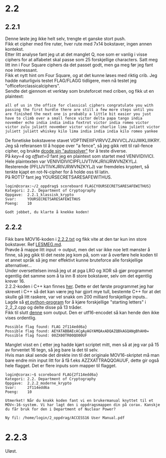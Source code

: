 # 2.2

## 2.2.1
Denne løste jeg ikke helt selv, trengte et ganske stort push.\
Fikk et cipher med fire ruter, hver rute med 7x14 bokstaver, ingen annen kontekst.\
Etter litt analyse fant jeg ut at det manglet Q, noe som er vanlig i visse ciphers for at alfabetet skal passe som 25 forskjellige characters. Satt meg litt inn i Four Square ciphers da det passet godt, men ga meg før jeg fant noe interessant.\
Fikk et nytt hint om Four Square, og at det kunne løses med riktig crib. Jeg hadde naturligvis testet FLAG/FLAGG tidligere, men nå testet jeg "officeforclassicalciphers".\
Sendte det gjennom et verktøy som bruteforcet med criben, og fikk ut en plaintext:
```
all of us in the office for classical ciphers congratulate you with passing the first hurdle there are still a few more steps until you are finished the next one is probably a little bit easier you just have to climb over a small fence victor delta papa tango india november echo india india india foxtrot victor india romeo victor victor zulu juliett november victor victor charlie lima juliett victor juliett juliett whiskey kilo lima india india india kilo romeo yankee
```
De fonetiske bokstavene stavet VDPTINEIIIFVIRVVZJNVVCLJVJJWKLIIIKRY.\
Jeg så referansen til å hoppe over "a fence", så jeg gikk rett til rail-fence cipher, og brukte [dcode sin "autosolver"](https://www.dcode.fr/rail-fence-cipher) for å teste diverse.\
På *key=4* og *offset=0* fant jeg en plaintext som startet med VENIVIDIVICI. Hele plaintexten var VENIVIDIVICIPFLIJVTIVKJRIVJRWVNZKYLJ.\
Resterende (PFLIJVTIVKJRIVJRWVNZKYLJ) var fremdeles kryptert, så tenkte kjapt en rot-N-cipher for å holde oss til latin.\
På ROT17 fant jeg YOURSECRETSARESAFEWITHUS.
```
login@corax:~/2_oppdrag$ scoreboard FLAG{YOURSECRETSARESAFEWITHUS}
Kategori: 2.2. Department of Cryptography
Oppgave:  2.2.1_klassisk_krypto
Svar:     YOURSECRETSARESAFEWITHUS
Poeng:    10

Godt jobbet, du klarte å knekke koden!
```

## 2.2.2
Fikk bare MOV16-koden i [2.2.2.txt](2.2.2/2_2_2.txt) og fikk vite at den tar kun inn store bokstaver. Ref [LESMEG.md](2.2.2/Lesmeg.md).\
Prøvde å mappe litt input -> output, men det var ikke noe lett mønster å finne, så jeg gikk til det neste jeg kom på, som var å overføre hele koden til et annet språk så jeg mer effektivt kunne bruteforce alle forskjellige alternativer...\
Under oversettelsen innså jeg ut at pga LRO og XOR så gjør programmet egentlig det samme som å ta inn 8 store bokstaver, selv om det egentlig krever 16.\
2.2.2-koden i C++ kan finnes [her](2.2.2/2_2_2.cpp). Dette er det første programmet jeg har skrevet i C++ så det kan være jeg har gjort mye tull, bestemte C++ for at det skulle gå litt raskere, var vel snakk om 200 milliard forskjellige inputs..\
Lagde så [et python-program](2_2_2.py) for å kjøre forskjellige "starting letters" i 2_2_2.cpp og delte disse på 13 tråder.\
Fikk til slutt [denne](2.2.2/possibleFlagZ.txt) som output. Den er utf16-encodet så kan hende den ikke vises ordentlig.
```
Possible flag found: FLAG 2f114edd6a}
Possible flag found: AEYATABBAEcACgAyAGYAMQAxADQAZQBkAGQANgBhAH0=
Possible flag found: 00ZX00TR00QO00UF
```
Manglet visst en { etter jeg hadde kjørt scriptet mitt, men så at jeg var på 15 av forventet 16 tegn, så jeg bare la det til selv.\
Hvis man skal sende det direkte inn til det originale MOV16-skriptet må man bare endre min input litt for å få f.eks AZZXATTRAQQOAUUF, dette gir også hele flagget. Det er flere inputs som mapper til flagget.
```
login@corax:~$ scoreboard FLAG{2f114edd6a}
Kategori: 2.2. Department of Cryptography
Oppgave:  2.2.2_moderne_krypto
Svar:     2f114edd6a
Poeng:    10

Utmerket! Når du knakk koden fant vi en brukermanual knyttet til et MOV<-16-system. Vi har lagt den i oppdragsmappen din på corax. Kanskje du får bruk for den i Department of Nuclear Power?

Ny fil: /home/login/2_oppdrag/ACCESS16 User Manual.pdf
```
# 2.2.3
Uløst.
